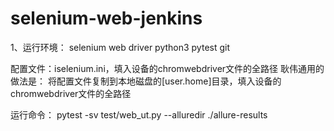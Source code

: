 # selenium-web-jenkins
1、运行环境：
selenium web driver
python3
pytest
git

配置文件：iselenium.ini，填入设备的chromwebdriver文件的全路径
耿伟通用的做法是：
将配置文件复制到本地磁盘的[user.home]目录，填入设备的chromwebdriver文件的全路径

运行命令：
pytest -sv test/web_ut.py --alluredir ./allure-results